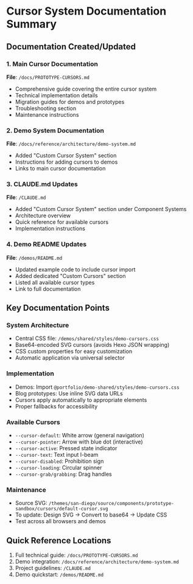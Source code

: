 # Cursor System Documentation Summary

## Documentation Created/Updated

### 1. Main Cursor Documentation
**File**: `/docs/PROTOTYPE-CURSORS.md`
- Comprehensive guide covering the entire cursor system
- Technical implementation details
- Migration guides for demos and prototypes
- Troubleshooting section
- Maintenance instructions

### 2. Demo System Documentation
**File**: `/docs/reference/architecture/demo-system.md`
- Added "Custom Cursor System" section
- Instructions for adding cursors to demos
- Links to main cursor documentation

### 3. CLAUDE.md Updates
**File**: `/CLAUDE.md`
- Added "Custom Cursor System" section under Component Systems
- Architecture overview
- Quick reference for available cursors
- Implementation instructions

### 4. Demo README Updates
**File**: `/demos/README.md`
- Updated example code to include cursor import
- Added dedicated "Custom Cursors" section
- Listed all available cursor types
- Link to full documentation

## Key Documentation Points

### System Architecture
- Central CSS file: `/demos/shared/styles/demo-cursors.css`
- Base64-encoded SVG cursors (avoids Hexo JSON wrapping)
- CSS custom properties for easy customization
- Automatic application via universal selector

### Implementation
- Demos: Import `@portfolio/demo-shared/styles/demo-cursors.css`
- Blog prototypes: Use inline SVG data URLs
- Cursors apply automatically to appropriate elements
- Proper fallbacks for accessibility

### Available Cursors
- `--cursor-default`: White arrow (general navigation)
- `--cursor-pointer`: Arrow with blue dot (interactive)
- `--cursor-active`: Pressed state indicator
- `--cursor-text`: Text input I-beam
- `--cursor-disabled`: Prohibition sign
- `--cursor-loading`: Circular spinner
- `--cursor-grab/grabbing`: Drag handles

### Maintenance
- Source SVG: `/themes/san-diego/source/components/prototype-sandbox/cursors/default-cursor.svg`
- To update: Design SVG → Convert to base64 → Update CSS
- Test across all browsers and demos

## Quick Reference Locations
1. Full technical guide: `/docs/PROTOTYPE-CURSORS.md`
2. Demo integration: `/docs/reference/architecture/demo-system.md`
3. Project guidelines: `/CLAUDE.md`
4. Demo quickstart: `/demos/README.md`